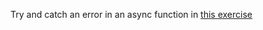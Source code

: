 Try and catch an error in an async function in
[this exercise](https://replit.com/@Yedhin/Try-Catch-Blocks)
